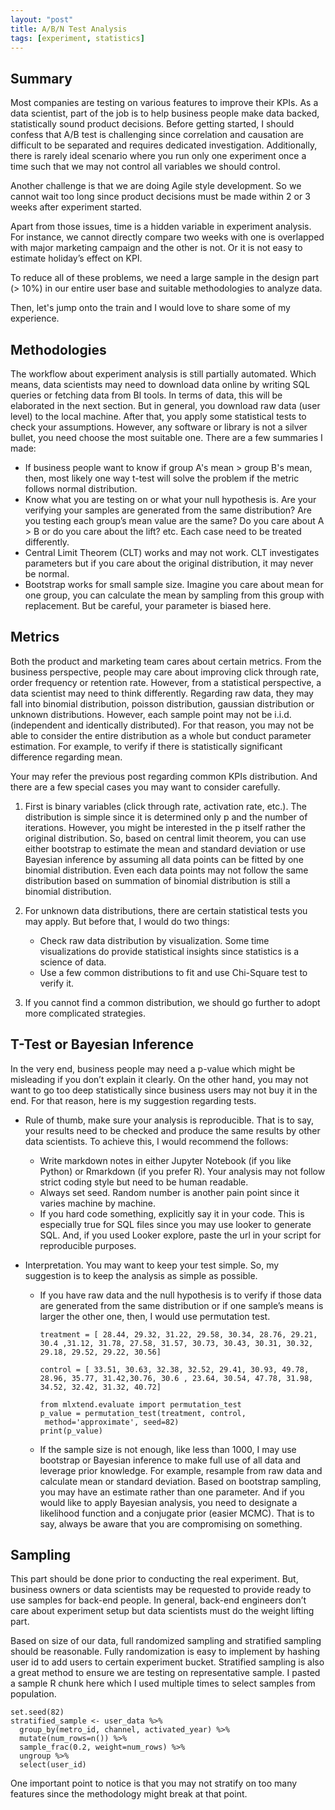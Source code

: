 ```yaml
---
layout: "post"
title: A/B/N Test Analysis
tags: [experiment, statistics]
---
```


## Summary

Most companies are testing on various features to improve their KPIs. As a data scientist, part of the job is to help business people make data backed, statistically sound product decisions. Before getting started, I should confess that A/B test is challenging since correlation and causation are difficult to be separated and requires dedicated investigation. Additionally, there is rarely ideal scenario where you run only one experiment once a time such that we may not control all variables we should control.

Another challenge is that we are doing Agile style development. So we cannot wait too long since product decisions must be made within 2 or 3 weeks after experiment started.

Apart from those issues, time is a hidden variable in experiment analysis. For instance, we cannot directly compare two weeks with one is overlapped with major marketing campaign and the other is not. Or it is not easy to estimate holiday’s effect on KPI.

To reduce all of these problems, we need a large sample in the design part (> 10%) in our entire user base and suitable methodologies to analyze data.

Then, let's jump onto the train and I would love to share some of my experience.

## Methodologies

The workflow about experiment analysis is still partially automated. Which means, data scientists may need to download data online by writing SQL queries or fetching data from BI tools. In terms of data, this will be elaborated in the next section. But in general, you download raw data (user level) to the local machine. After that, you apply some statistical tests to check your assumptions. However, any software or library is not a silver bullet, you need choose the most suitable one. There are a few summaries I made:

- If business people want to know if group A's mean > group B's mean, then, most likely one way t-test will solve the problem if the metric follows normal distribution.
- Know what you are testing on or what your null hypothesis is. Are your verifying your samples are generated from the same distribution? Are you testing each group’s mean value are the same? Do you care about A > B or do you care about the lift? etc. Each case need to be treated differently.
- Central Limit Theorem (CLT) works and may not work. CLT investigates parameters but if you care about the original distribution, it may never be normal.
- Bootstrap works for small sample size. Imagine you care about mean for one group, you can calculate the mean by sampling from this group with replacement. But be careful, your parameter is biased here.  

## Metrics

Both the product and marketing team cares about certain metrics. From the business perspective, people may care about improving click through rate, order frequency or retention rate. However, from a statistical perspective, a data scientist may need to think differently. Regarding raw data, they may fall into binomial distribution, poisson distribution, gaussian distribution or unknown distributions. However, each sample point may not be i.i.d. (independent and identically distributed). For that reason, you may not be able to consider the entire distribution as a whole but conduct parameter estimation. For example, to verify if there is statistically significant difference regarding mean.  

Your may refer the previous post regarding common KPIs distribution. And there are a few special cases you may want to consider carefully.

1. First is binary variables (click through rate, activation rate, etc.). The distribution is simple since it is determined only p and the number of iterations. However, you might be interested in the p itself rather the original distribution. So, based on central limit theorem, you can use either bootstrap to estimate the mean and standard deviation or use Bayesian inference by assuming all data points can be fitted by one binomial distribution. Even each data points may not follow the same distribution based on summation of binomial distribution is still a binomial distribution.

2. For unknown data distributions, there are certain statistical tests you may apply. But before that, I would do two things:
   - Check raw data distribution by visualization. Some time visualizations do provide statistical insights since statistics is a science of data.
   - Use a few common distributions to fit and use Chi-Square test to verify it.

3. If you cannot find a common distribution, we should go further to adopt more complicated strategies.


## T-Test or Bayesian Inference

In the very end, business people may need a p-value which might be misleading if you don’t explain it clearly. On the other hand, you may not want to go too deep statistically since business users may not buy it in the end. For that reason, here is my suggestion regarding tests.

- Rule of thumb, make sure your analysis is reproducible. That is to say, your results need to be checked and produce the same results by other data scientists. To achieve this, I would recommend the follows:

  - Write markdown notes in either Jupyter Notebook (if you like Python) or Rmarkdown (if you prefer R). Your analysis may not follow strict coding style but need to be human readable.
  - Always set seed. Random number is another pain point since it varies machine by machine.
  - If you hard code something, explicitly say it in your code. This is especially true for SQL files since you may use looker to generate SQL. And, if you used Looker explore, paste the url in your script for reproducible purposes.

- Interpretation. You may want to keep your test simple. So, my suggestion is to keep the analysis as simple as possible.

  - If you have raw data and the null hypothesis is to verify if those data are generated from the same distribution or if one sample’s means is larger the other one, then, I would use permutation test.
      ```
      treatment = [ 28.44, 29.32, 31.22, 29.58, 30.34, 28.76, 29.21,
      30.4 ,31.12, 31.78, 27.58, 31.57, 30.73, 30.43, 30.31, 30.32,
      29.18, 29.52, 29.22, 30.56]

      control = [ 33.51, 30.63, 32.38, 32.52, 29.41, 30.93, 49.78,
      28.96, 35.77, 31.42,30.76, 30.6 , 23.64, 30.54, 47.78, 31.98,
      34.52, 32.42, 31.32, 40.72]

      from mlxtend.evaluate import permutation_test
      p_value = permutation_test(treatment, control,
       method='approximate', seed=82)
      print(p_value)
      ```

  - If the sample size is not enough, like less than 1000, I may use bootstrap or Bayesian inference to make full use of all data and leverage prior knowledge. For example, resample from raw data and calculate mean or standard deviation. Based on bootstrap sampling, you may have an estimate rather than one parameter. And if you would like to apply Bayesian analysis, you need to designate a likelihood function and a conjugate prior (easier MCMC). That is to say, always be aware that you are compromising on something.

## Sampling

This part should be done prior to conducting the real experiment. But, business owners or data scientists may be requested to provide ready to use samples for back-end people. In general, back-end engineers don’t care about experiment setup but data scientists must do the weight lifting part.

Based on size of our data, full randomized sampling and stratified sampling should be reasonable. Fully randomization is easy to implement by hashing user id to add users to certain experiment bucket. Stratified sampling is also a great method to ensure we are testing on representative sample. I pasted a sample R chunk here which I used multiple times to select samples from population.

```
set.seed(82)
stratified_sample <- user_data %>%
  group_by(metro_id, channel, activated_year) %>%
  mutate(num_rows=n()) %>%
  sample_frac(0.2, weight=num_rows) %>%
  ungroup %>%
  select(user_id)
```

One important point to notice is that you may not stratify on too many features since the methodology might break at that point.
